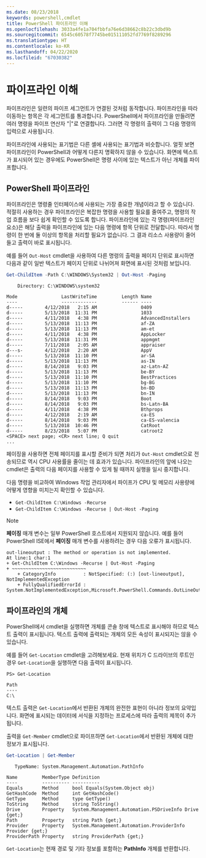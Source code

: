 ```yaml
---
ms.date: 08/23/2018
keywords: powershell,cmdlet
title: PowerShell 파이프라인 이해
ms.openlocfilehash: 3033a4fe1a704fbbfa76e6d38662c8b22c3dbd9b
ms.sourcegitcommit: 6545c60578f7745be015111052fd7769f8289296
ms.translationtype: HT
ms.contentlocale: ko-KR
ms.lasthandoff: 04/22/2020
ms.locfileid: "67030382"
---
```

# <a name="understanding-pipelines"></a>파이프라인 이해

파이프라인은 일련의 파이프 세그먼트가 연결된 것처럼 동작합니다. 파이프라인을 따라 이동하는 항목은 각 세그먼트를 통과합니다. PowerShell에서 파이프라인을 만들려면 여러 명령을 파이프 연산자 "|"로 연결합니다. 그러면 각 명령의 출력이 그 다음 명령의 입력으로 사용됩니다.

파이프라인에 사용되는 표기법은 다른 셸에 사용되는 표기법과 비슷합니다. 얼핏 보면 파이프라인이 PowerShell과 어떻게 다른지 명확하지 않을 수 있습니다. 화면에 텍스트가 표시되어 있는 경우에도 PowerShell은 명령 사이에 있는 텍스트가 아닌 개체를 파이프합니다.

## <a name="the-powershell-pipeline"></a>PowerShell 파이프라인

파이프라인은 명령줄 인터페이스에 사용되는 가장 중요한 개념이라고 할 수 있습니다. 적절히 사용하는 경우 파이프라인은 복잡한 명령을 사용할 필요를 줄여주고, 명령의 작업 흐름을 보다 쉽게 확인할 수 있도록 합니다. 파이프라인에 있는 각 명령(파이프라인 요소)은 해당 출력을 파이프라인에 있는 다음 명령에 항목 단위로 전달합니다. 따라서 명령이 한 번에 둘 이상의 항목을 처리할 필요가 없습니다. 그 결과 리소스 사용량이 줄어들고 출력이 바로 표시됩니다.

예를 들어 `Out-Host` cmdlet을 사용하여 다른 명령의 출력을 페이지 단위로 표시하면 다음과 같이 일반 텍스트가 페이지 단위로 나뉘어져 화면에 표시된 것처럼 보입니다.

```powershell
Get-ChildItem -Path C:\WINDOWS\System32 | Out-Host -Paging
```

```Output
    Directory: C:\WINDOWS\system32

Mode                LastWriteTime         Length Name
----                -------------         ------ ----
d-----        4/12/2018   2:15 AM                0409
d-----        5/13/2018  11:31 PM                1033
d-----        4/11/2018   4:38 PM                AdvancedInstallers
d-----        5/13/2018  11:13 PM                af-ZA
d-----        5/13/2018  11:13 PM                am-et
d-----        4/11/2018   4:38 PM                AppLocker
d-----        5/13/2018  11:31 PM                appmgmt
d-----        7/11/2018   2:05 AM                appraiser
d---s-        4/12/2018   2:20 AM                AppV
d-----        5/13/2018  11:10 PM                ar-SA
d-----        5/13/2018  11:13 PM                as-IN
d-----        8/14/2018   9:03 PM                az-Latn-AZ
d-----        5/13/2018  11:13 PM                be-BY
d-----        5/13/2018  11:10 PM                BestPractices
d-----        5/13/2018  11:10 PM                bg-BG
d-----        5/13/2018  11:13 PM                bn-BD
d-----        5/13/2018  11:13 PM                bn-IN
d-----        8/14/2018   9:03 PM                Boot
d-----        8/14/2018   9:03 PM                bs-Latn-BA
d-----        4/11/2018   4:38 PM                Bthprops
d-----        4/12/2018   2:19 AM                ca-ES
d-----        8/14/2018   9:03 PM                ca-ES-valencia
d-----        5/13/2018  10:46 PM                CatRoot
d-----        8/23/2018   5:07 PM                catroot2
<SPACE> next page; <CR> next line; Q quit
...
```

페이징을 사용하면 전체 페이지를 표시할 준비가 되면 처리가 `Out-Host` cmdlet으로 전송되므로 역시 CPU 사용률을 줄이는 데 효과가 있습니다. 파이프라인의 앞에 나오는 cmdlet은 출력의 다음 페이지를 사용할 수 있게 될 때까지 실행을 일시 중지합니다.

다음 명령을 비교하여 Windows 작업 관리자에서 파이프가 CPU 및 메모리 사용량에 어떻게 영향을 미치는지 확인할 수 있습니다.

- `Get-ChildItem C:\Windows -Recurse`
- `Get-ChildItem C:\Windows -Recurse | Out-Host -Paging`

> [!NOTE]
> **페이징** 매개 변수는 일부 PowerShell 호스트에서 지원되지 않습니다. 예를 들어 PowerShell ISE에서 **페이징** 매개 변수를 사용하려는 경우 다음 오류가 표시됩니다.
>
> ```Output
> out-lineoutput : The method or operation is not implemented.
> At line:1 char:1
> + Get-ChildItem C:\Windows -Recurse | Out-Host -Paging
> + ~~~~~~~~~~~~~~~~~~~~~~~~~~~
>     + CategoryInfo          : NotSpecified: (:) [out-lineoutput], NotImplementedException
>     + FullyQualifiedErrorId : System.NotImplementedException,Microsoft.PowerShell.Commands.OutLineOutputCommand
> ```

## <a name="objects-in-the-pipeline"></a>파이프라인의 개체

PowerShell에서 cmdlet을 실행하면 개체를 콘솔 창에 텍스트로 표시해야 하므로 텍스트 출력이 표시됩니다. 텍스트 출력에 출력되는 개체의 모든 속성이 표시되지는 않을 수 있습니다.

예를 들어 `Get-Location` cmdlet을 고려해보세요. 현재 위치가 C 드라이브의 루트인 경우 `Get-Location`을 실행하면 다음 출력이 표시됩니다.

```
PS> Get-Location

Path
----
C:\
```

텍스트 출력은 `Get-Location`에서 반환된 개체의 완전한 표현이 아니라 정보의 요약입니다. 화면에 표시되는 데이터에 서식을 지정하는 프로세스에 따라 출력의 제목이 추가됩니다.

출력을 `Get-Member` cmdlet으로 파이프하면 `Get-Location`에서 반환된 개체에 대한 정보가 표시됩니다.

```powershell
Get-Location | Get-Member
```

```Output
   TypeName: System.Management.Automation.PathInfo

Name         MemberType Definition
----         ---------- ----------
Equals       Method     bool Equals(System.Object obj)
GetHashCode  Method     int GetHashCode()
GetType      Method     type GetType()
ToString     Method     string ToString()
Drive        Property   System.Management.Automation.PSDriveInfo Drive {get;}
Path         Property   string Path {get;}
Provider     Property   System.Management.Automation.ProviderInfo Provider {get;}
ProviderPath Property   string ProviderPath {get;}
```

`Get-Location`는 현재 경로 및 기타 정보를 포함하는 **PathInfo** 개체를 반환합니다.
